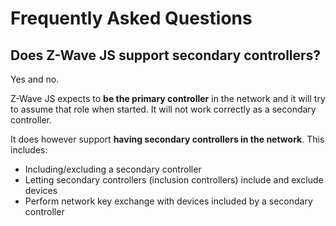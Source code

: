 # Frequently Asked Questions

## Does Z-Wave JS support secondary controllers?

Yes and no.

Z-Wave JS expects to **be the primary controller** in the network and it will try to assume that role when started. It will not work correctly as a secondary controller.

It does however support **having secondary controllers in the network**. This includes:

-   Including/excluding a secondary controller
-   Letting secondary controllers (inclusion controllers) include and exclude devices
-   Perform network key exchange with devices included by a secondary controller
